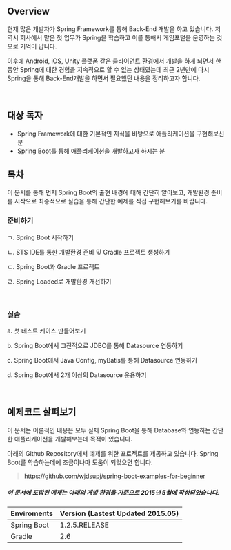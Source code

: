 ## Overview

현재 많은 개발자가 Spring Framework를 통해 Back-End 개발을 하고 있습니다. 저 역시 회사에서 맡은 첫 업무가 Spring을 학습하고 이를 통해서 게임포털을 운영하는 것으로 기억이 납니다.

이후에 Android, iOS, Unity 플랫폼 같은 클라이언트 환경에서 개발을 하게 되면서 한 동안 Spring에 대한 경험을 지속적으로 할 수 없는 상태였는데 최근 2년만에 다시 Spring을 통해 Back-End개발을 하면서 필요했던 내용을 정리하고자 합니다.

<br>

## 대상 독자

- Spring Framework에 대한 기본적인 지식을 바탕으로 애플리케이션을 구현해보신 분
- Spring Boot를 통해 애플리케이션을 개발하고자 하시는 분


## 목차

이 문서를 통해 먼저 Spring Boot의 출현 배경에 대해 간단히 알아보고, 개발환경 준비를 시작으로 최종적으로 실습을 통해 간단한 예제를 직접 구현해보기를 바랍니다.

### 준비하기

ㄱ. Spring Boot 시작하기

ㄴ. STS IDE를 통한 개발환경 준비 및 Gradle 프로젝트 생성하기

ㄷ. Spring Boot과 Gradle 프로젝트 

ㄹ. Spring Loaded로 개발환경 개선하기


<br>

### 실습

a. 첫 테스트 케이스 만들어보기

b. Spring Boot에서 고전적으로 JDBC를 통해 Datasource 연동하기

c. Spring Boot에서 Java Config, myBatis를 통해 Datasource 연동하기

d. Spring Boot에서 2개 이상의 Datasource 운용하기

<br>

##  예제코드 살펴보기

이 문서는 이론적인 내용은 모두 실제 Spring Boot을 통해 Database와 연동하는 간단한 애플리케이션을 개발해보는데 목적이 있습니다.

아래의 Github Repository에서 예제를 위한 프로젝트를 제공하고 있습니다. Spring Boot를 학습하는데에 조금이나마 도움이 되었으면 합니다.
> https://github.com/wjdsupj/spring-boot-examples-for-beginner

##### 이 문서에 포함된 예제는 아래의 개발 환경을 기준으로 2015년 5월에 작성되었습니다.

 Enviroments | Version (Lastest Updated 2015.05)
---|---
Spring Boot | 1.2.5.RELEASE
Gradle | 2.6
